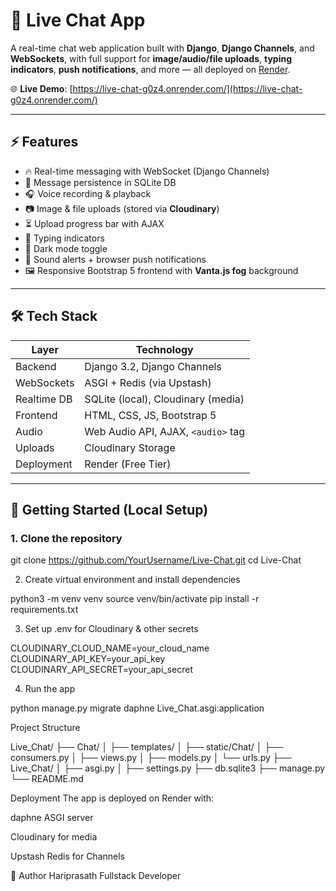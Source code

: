 # 💬 Live Chat App

A real-time chat web application built with **Django**, **Django Channels**, and **WebSockets**, with full support for **image/audio/file uploads**, **typing indicators**, **push notifications**, and more — all deployed on [Render](https://render.com).

🌐 **Live Demo**: [https://live-chat-g0z4.onrender.com/](https://live-chat-g0z4.onrender.com/)

---

## ⚡ Features

- 🔥 Real-time messaging with WebSocket (Django Channels)
- 💾 Message persistence in SQLite DB
- 🎧 Voice recording & playback
- 📷 Image & file uploads (stored via **Cloudinary**)
- ⏳ Upload progress bar with AJAX
- 👀 Typing indicators
- 🌙 Dark mode toggle
- 🔔 Sound alerts + browser push notifications
- 🖼️ Responsive Bootstrap 5 frontend with **Vanta.js fog** background

---

## 🛠️ Tech Stack

| Layer         | Technology                             |
|---------------|-----------------------------------------|
| Backend       | Django 3.2, Django Channels             |
| WebSockets    | ASGI + Redis (via Upstash)             |
| Realtime DB   | SQLite (local), Cloudinary (media)     |
| Frontend      | HTML, CSS, JS, Bootstrap 5             |
| Audio         | Web Audio API, AJAX, `<audio>` tag     |
| Uploads       | Cloudinary Storage                     |
| Deployment    | Render (Free Tier)                     |

---

## 🚀 Getting Started (Local Setup)

### 1. Clone the repository

git clone https://github.com/YourUsername/Live-Chat.git
cd Live-Chat

2. Create virtual environment and install dependencies

python3 -m venv venv
source venv/bin/activate
pip install -r requirements.txt

3. Set up .env for Cloudinary & other secrets

CLOUDINARY_CLOUD_NAME=your_cloud_name
CLOUDINARY_API_KEY=your_api_key
CLOUDINARY_API_SECRET=your_api_secret

4. Run the app

python manage.py migrate
daphne Live_Chat.asgi:application

Project Structure

Live_Chat/
├── Chat/
│   ├── templates/
│   ├── static/Chat/
│   ├── consumers.py
│   ├── views.py
│   ├── models.py
│   └── urls.py
├── Live_Chat/
│   ├── asgi.py
│   ├── settings.py
├── db.sqlite3
├── manage.py
└── README.md


Deployment
The app is deployed on Render with:

daphne ASGI server

Cloudinary for media

Upstash Redis for Channels

🙌 Author
Hariprasath
Fullstack Developer


